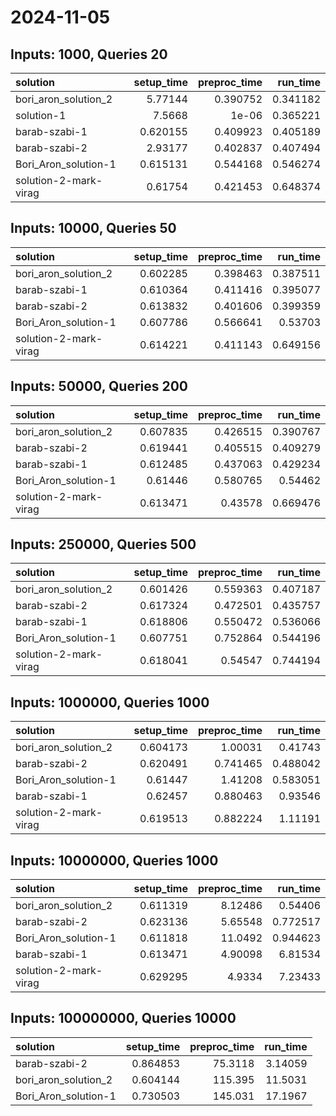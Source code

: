 # 2024-11-05

## Inputs: 1000, Queries 20

| solution              |   setup_time |   preproc_time |   run_time |
|:----------------------|-------------:|---------------:|-----------:|
| bori_aron_solution_2  |     5.77144  |       0.390752 |   0.341182 |
| solution-1            |     7.5668   |       1e-06    |   0.365221 |
| barab-szabi-1         |     0.620155 |       0.409923 |   0.405189 |
| barab-szabi-2         |     2.93177  |       0.402837 |   0.407494 |
| Bori_Aron_solution-1  |     0.615131 |       0.544168 |   0.546274 |
| solution-2-mark-virag |     0.61754  |       0.421453 |   0.648374 |

## Inputs: 10000, Queries 50

| solution              |   setup_time |   preproc_time |   run_time |
|:----------------------|-------------:|---------------:|-----------:|
| bori_aron_solution_2  |     0.602285 |       0.398463 |   0.387511 |
| barab-szabi-1         |     0.610364 |       0.411416 |   0.395077 |
| barab-szabi-2         |     0.613832 |       0.401606 |   0.399359 |
| Bori_Aron_solution-1  |     0.607786 |       0.566641 |   0.53703  |
| solution-2-mark-virag |     0.614221 |       0.411143 |   0.649156 |

## Inputs: 50000, Queries 200

| solution              |   setup_time |   preproc_time |   run_time |
|:----------------------|-------------:|---------------:|-----------:|
| bori_aron_solution_2  |     0.607835 |       0.426515 |   0.390767 |
| barab-szabi-2         |     0.619441 |       0.405515 |   0.409279 |
| barab-szabi-1         |     0.612485 |       0.437063 |   0.429234 |
| Bori_Aron_solution-1  |     0.61446  |       0.580765 |   0.54462  |
| solution-2-mark-virag |     0.613471 |       0.43578  |   0.669476 |

## Inputs: 250000, Queries 500

| solution              |   setup_time |   preproc_time |   run_time |
|:----------------------|-------------:|---------------:|-----------:|
| bori_aron_solution_2  |     0.601426 |       0.559363 |   0.407187 |
| barab-szabi-2         |     0.617324 |       0.472501 |   0.435757 |
| barab-szabi-1         |     0.618806 |       0.550472 |   0.536066 |
| Bori_Aron_solution-1  |     0.607751 |       0.752864 |   0.544196 |
| solution-2-mark-virag |     0.618041 |       0.54547  |   0.744194 |

## Inputs: 1000000, Queries 1000

| solution              |   setup_time |   preproc_time |   run_time |
|:----------------------|-------------:|---------------:|-----------:|
| bori_aron_solution_2  |     0.604173 |       1.00031  |   0.41743  |
| barab-szabi-2         |     0.620491 |       0.741465 |   0.488042 |
| Bori_Aron_solution-1  |     0.61447  |       1.41208  |   0.583051 |
| barab-szabi-1         |     0.62457  |       0.880463 |   0.93546  |
| solution-2-mark-virag |     0.619513 |       0.882224 |   1.11191  |

## Inputs: 10000000, Queries 1000

| solution              |   setup_time |   preproc_time |   run_time |
|:----------------------|-------------:|---------------:|-----------:|
| bori_aron_solution_2  |     0.611319 |        8.12486 |   0.54406  |
| barab-szabi-2         |     0.623136 |        5.65548 |   0.772517 |
| Bori_Aron_solution-1  |     0.611818 |       11.0492  |   0.944623 |
| barab-szabi-1         |     0.613471 |        4.90098 |   6.81534  |
| solution-2-mark-virag |     0.629295 |        4.9334  |   7.23433  |

## Inputs: 100000000, Queries 10000

| solution             |   setup_time |   preproc_time |   run_time |
|:---------------------|-------------:|---------------:|-----------:|
| barab-szabi-2        |     0.864853 |        75.3118 |    3.14059 |
| bori_aron_solution_2 |     0.604144 |       115.395  |   11.5031  |
| Bori_Aron_solution-1 |     0.730503 |       145.031  |   17.1967  |
